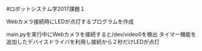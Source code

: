 #ロボットシステム学2017課題１

Webカメラ接続時にLEDが点灯するプログラムを作成

main.pyを実行中にWebカメラを接続すると/dev/video0を検出
タイマー機能を追加したデバイスドライバを利用し接続から２秒だけLEDが点灯
